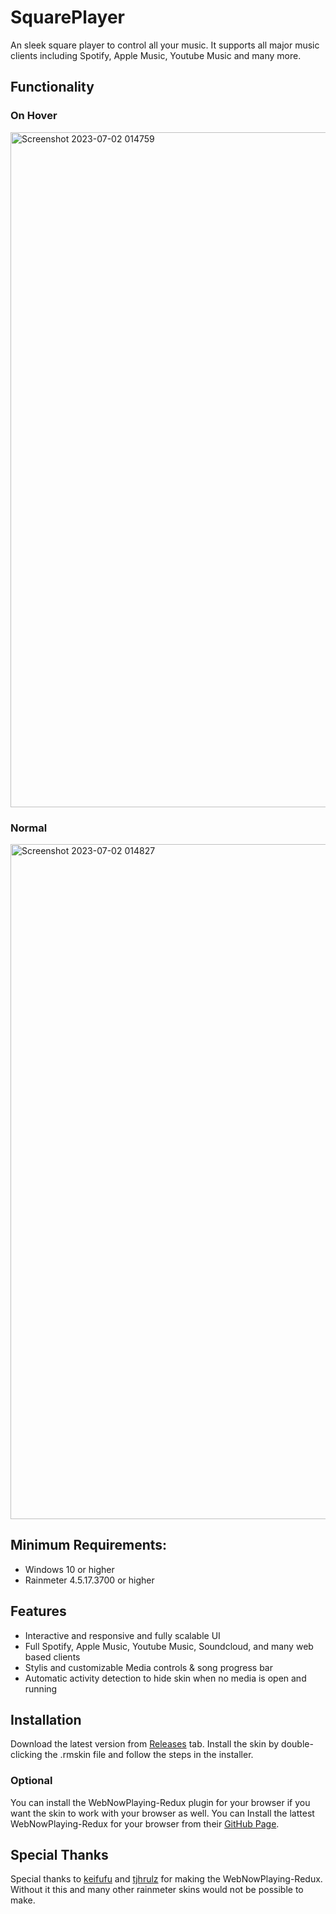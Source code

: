 # SquarePlayer
An sleek square player to control all your music. It supports all major music clients including Spotify, Apple Music, Youtube Music and many more.

## Functionality

### On Hover
<img width="1080" alt="Screenshot 2023-07-02 014759" src="https://github.com/Meti0X7CB/SquarePlayer/assets/8690114/75da79d3-3b28-441b-be32-41ecf797a057">

### Normal
<img width="1080" alt="Screenshot 2023-07-02 014827" src="https://github.com/Meti0X7CB/SquarePlayer/assets/8690114/3149855d-5c2f-4f80-8604-47581429388c">

## Minimum Requirements:
- Windows 10 or higher
- Rainmeter 4.5.17.3700 or higher
## Features
- Interactive and responsive and fully scalable UI
- Full Spotify, Apple Music, Youtube Music, Soundcloud, and many web based clients
- Stylis and customizable Media controls & song progress bar 
- Automatic activity detection to hide skin when no media is open and running
## Installation
Download the latest version from [Releases](https://github.com/Meti0X7CB/SquarePlayer/releases) tab.
Install the skin by double-clicking the .rmskin file and follow the steps in the installer.
### Optional
You can install the WebNowPlaying-Redux plugin for your browser if you want the skin to work with your browser as well.
You can Install the lattest WebNowPlaying-Redux for your browser from their [GitHub Page](https://github.com/keifufu/WebNowPlaying-Redux).

## Special Thanks
Special thanks to [keifufu](https://github.com/keifufu) and [tjhrulz](https://github.com/tjhrulz/) for making the WebNowPlaying-Redux. Without it this and many other rainmeter skins would not be possible to make.
